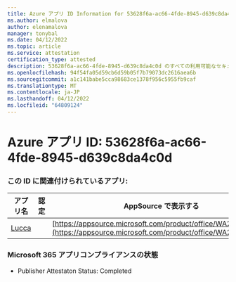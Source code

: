 ```yaml
---
title: Azure アプリ ID Information for 53628f6a-ac66-4fde-8945-d639c8da4c0d
ms.author: elmalova
author: elenamalova
manager: tonybal
ms.date: 04/12/2022
ms.topic: article
ms.service: attestation
certification_type: attested
description: 53628f6a-ac66-4fde-8945-d639c8da4c0d のすべての利用可能なセキュリティとコンプライアンス情報。
ms.openlocfilehash: 94f54fa05d59cb6d59b05f7b79073dc2616aea6b
ms.sourcegitcommit: a1c141babe5cca98683ce1378f956c5955fb9caf
ms.translationtype: MT
ms.contentlocale: ja-JP
ms.lasthandoff: 04/12/2022
ms.locfileid: "64809124"
---
```

# <a name="azure-app-id-53628f6a-ac66-4fde-8945-d639c8da4c0d"></a>Azure アプリ ID: 53628f6a-ac66-4fde-8945-d639c8da4c0d


### <a name="apps-associated-with-this-id"></a>この ID に関連付けられているアプリ:
| **アプリ名** | **認定** | **AppSource で表示する** |
|--------------|---------------|-----------------------|
| [Lucca](../forward/WA200001650.md) |  | [https://appsource.microsoft.com/product/office/WA200001650](https://appsource.microsoft.com/product/office/WA200001650) |

### <a name="microsoft-365-app-compliance-status"></a>Microsoft 365 アプリコンプライアンスの状態
- Publisher Attestaton Status: Completed
